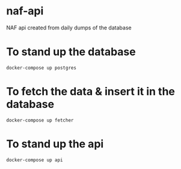 # naf-api
NAF api created from daily dumps of the database

# To stand up the database
`docker-compose up postgres`
# To fetch the data & insert it in the database
`docker-compose up fetcher`
# To stand up the api
`docker-compose up api`
